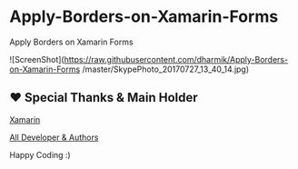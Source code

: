 # Apply-Borders-on-Xamarin-Forms
Apply Borders on Xamarin Forms

![ScreenShot](https://raw.githubusercontent.com/dharmik/Apply-Borders-on-Xamarin-Forms
/master/SkypePhoto_20170727_13_40_14.jpg)

## ❤ Special Thanks & Main Holder
[Xamarin](https://xamarin.com)


[All Developer & Authors](https://www.planetxamarin.com/authors)

Happy Coding :)
